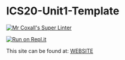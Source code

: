 # ICS20-Unit1-Template

[![Mr Coxall's Super Linter](https://github.com/conor-otoole/ICS20-Unit1-Template/workflows/Mr%20Coxall's%20Super%20Linter/badge.svg)](https://github.com/conor-otoole/ICS20-Unit1-Template/)

[![Run on Repl.it](https://repl.it/badge/github/conor-otoole/ICS20-Unit1-Template)](https://repl.it/github/ICS20-Unit1-Template)

This site can be found at: [WEBSITE](https://conor-otoole/ICS20-Unit1-Template)
